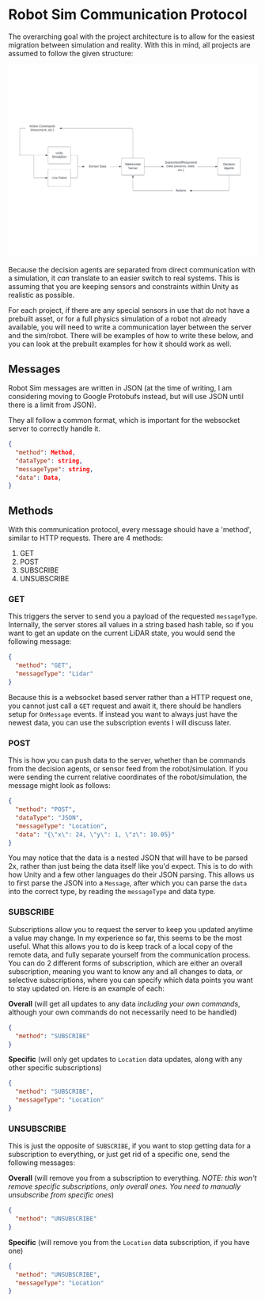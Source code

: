 # Robot Sim Communication Protocol

The overarching goal with the project architecture is to allow for the easiest migration between simulation and reality. With this in mind, all projects are assumed to follow the given structure:

![](./img/robot-sim-overall-arch.png)

Because the decision agents are separated from direct communication with a simulation, it *can* translate to an easier switch to real systems. This is assuming that you are keeping sensors and constraints within Unity as realistic as possible.

For each project, if there are any special sensors in use that do not have a prebuilt asset, or for a full physics simulation of a robot not already available, you will need to write a communication layer between the server and the sim/robot. There will be examples of how to write these below, and you can look at the prebuilt examples for how it should work as well.

## Messages

Robot Sim messages are written in JSON (at the time of writing, I am considering moving to Google Protobufs instead, but will use JSON until there is a limit from JSON).

They all follow a common format, which is important for the websocket server to correctly handle it.

```JSON
{
  "method": Method,
  "dataType": string,
  "messageType": string,
  "data": Data,
}
```

## Methods

With this communication protocol, every message should have a 'method', similar to HTTP requests. There are 4 methods:

1. GET
2. POST
3. SUBSCRIBE
4. UNSUBSCRIBE

### GET

This triggers the server to send you a payload of the requested `messageType`. Internally, the server stores all values in a string based hash table, so if you want to get an update on the current LiDAR state, you would send the following message:

```JSON
{
  "method": "GET",
  "messageType": "Lidar"
}
```

Because this is a websocket based server rather than a HTTP request one, you cannot just call a `GET` request and await it, there should be handlers setup for `OnMessage` events. If instead you want to always just have the newest data, you can use the subscription events I will discuss later.

### POST

This is how you can push data to the server, whether than be commands from the decision agents, or sensor feed from the robot/simulation. If you were sending the current relative coordinates of the robot/simulation, the message might look as follows:

```JSON
{
  "method": "POST",
  "dataType": "JSON",
  "messageType": "Location",
  "data": "{\"x\": 24, \"y\": 1, \"z\": 10.05}"
}
```

You may notice that the data is a nested JSON that will have to be parsed 2x, rather than just being the data itself like you'd expect. This is to do with how Unity and a few other languages do their JSON parsing. This allows us to first parse the JSON into a `Message`, after which you can parse the `data` into the correct type, by reading the `messageType` and data type.

### SUBSCRIBE

Subscriptions allow you to request the server to keep you updated anytime a value may change. In my experience so far, this seems to be the most useful. What this allows you to do is keep track of a local copy of the remote data, and fully separate yourself from the communication process. You can do 2 different forms of subscription, which are either an overall subscription, meaning you want to know any and all changes to data, or selective subscriptions, where you can specify which data points you want to stay updated on. Here is an example of each:

**Overall** (will get all updates to any data *including your own commands*, although your own commands do not necessarily need to be handled)
```JSON
{
  "method": "SUBSCRIBE"
}
```

**Specific** (will only get updates to `Location` data updates, along with any other specific subscriptions)
```JSON
{
  "method": "SUBSCRIBE",
  "messageType": "Location"
}
```

### UNSUBSCRIBE

This is just the opposite of `SUBSCRIBE`, if you want to stop getting data for a subscription to everything, or just get rid of a specific one, send the following messages:

**Overall** (will remove you from a subscription to everything. *NOTE: this won't remove specific subscriptions, only overall ones. You need to manually unsubscribe from specific ones*)
```JSON
{
  "method": "UNSUBSCRIBE"
}
```

**Specific** (will remove you from the `Location` data subscription, if you have one)
```JSON
{
  "method": "UNSUBSCRIBE",
  "messageType": "Location"
}
```
